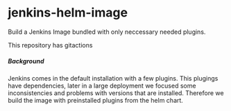 # jenkins-helm-image

Build a Jenkins Image bundled with only neccessary needed plugins.

This repository has gitactions


##### Background
Jenkins comes in the default installation with a few plugins. This plugings have dependencies, later in a large deployment we focused some inconsistencies and problems with versions that are installed. Therefore we build the image with preinstalled plugins from the helm chart. 

